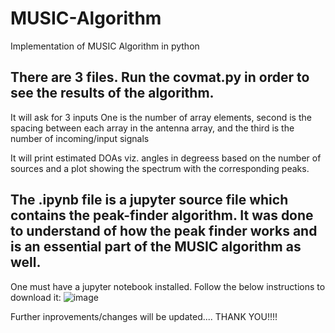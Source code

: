 # MUSIC-Algorithm
Implementation of MUSIC Algorithm in python

## There are 3 files. Run the covmat.py in order to see the results of the algorithm.

It will ask for 3 inputs
One is the number of array elements, second is the spacing between each array in the antenna array, and the third is the number of incoming/input signals

It will print estimated DOAs viz. angles in degreess based on the number of sources and a plot showing the spectrum with the corresponding peaks.

## The .ipynb file is a jupyter source file which contains the peak-finder algorithm. It was done to understand of how the peak finder works and is an essential part of the MUSIC algorithm as well.
One must have a jupyter notebook installed. Follow the below instructions to download it:
![image](https://github.com/user-attachments/assets/7e26efc2-b299-43a3-bd28-e3222d1efe2d)

Further inprovements/changes will be updated....
THANK YOU!!!!
